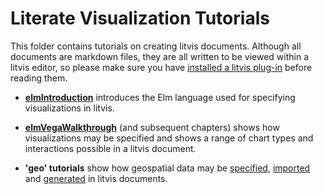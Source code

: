# Literate Visualization Tutorials

This folder contains tutorials on creating litvis documents.
Although all documents are markdown files, they are all written to be viewed within a litvis editor, so please make sure you have [installed a litvis plug-in](../../software/README.md) before reading them.

*   **[elmIntroduction](elmIntroduction.md)** introduces the Elm language used for specifying visualizations in litvis.

-   **[elmVegaWalkthrough](elmVegaWalkthrough1.md)** (and subsequent chapters) shows how visualizations may be specified and shows a range of chart types and interactions possible in a litvis document.

*   **'geo' tutorials** show how geospatial data may be [specified](geoFormats.md), [imported](geoImporting.md) and [generated](geoGenerating.md) in litvis documents.

